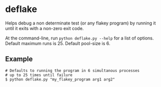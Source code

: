 # deflake

Helps debug a non determinate test (or any flakey program) by running it until it exits with a non-zero
exit code.

At the command-line, run `python deflake.py --help` for a list of options. Default maximum runs is
25. Default pool-size is 6. 

## Example

```
# Defaults to running the program in 6 simultanous processes 
# up to 25 times until failure
$ python deflake.py "my_flakey_program arg1 arg2"

